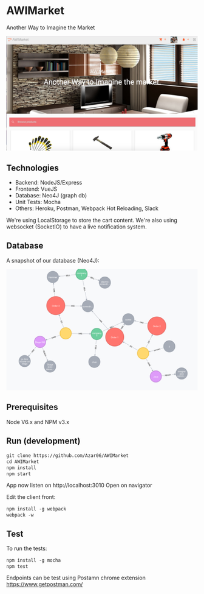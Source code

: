 # AWIMarket

Another Way to Imagine the Market

![alt tag](https://raw.githubusercontent.com/Azar06/AWIMarket/master/screenshots/app.png)

## Technologies

- Backend: NodeJS/Express
- Frontend: VueJS
- Database: Neo4J (graph db)
- Unit Tests: Mocha
- Others: Heroku, Postman, Webpack Hot Reloading, Slack

We're using LocalStorage to store the cart content.
We're also using websocket (SocketIO) to have a live notification system.

## Database

A snapshot of our database (Neo4J):

![alt tag](https://raw.githubusercontent.com/Azar06/AWIMarket/master/screenshots/graph.png)

## Prerequisites

Node V6.x and NPM v3.x

## Run (development)

```
git clone https://github.com/Azar06/AWIMarket
cd AWIMarket
npm install
npm start
```

App now listen on http://localhost:3010
Open on navigator

Edit the client front:

```
npm install -g webpack
webpack -w
```

## Test

To run the tests:

```
npm install -g mocha
npm test
```

Endpoints can be test using Postamn chrome extension https://www.getpostman.com/ 
